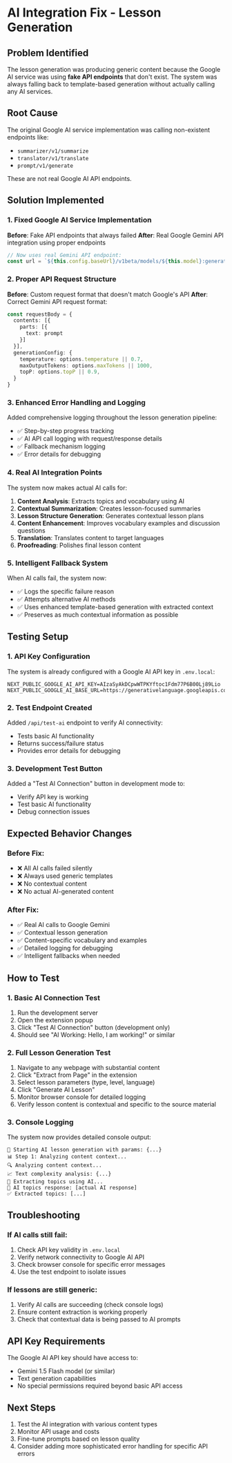# AI Integration Fix - Lesson Generation

## Problem Identified
The lesson generation was producing generic content because the Google AI service was using **fake API endpoints** that don't exist. The system was always falling back to template-based generation without actually calling any AI services.

## Root Cause
The original Google AI service implementation was calling non-existent endpoints like:
- `summarizer/v1/summarize`
- `translator/v1/translate` 
- `prompt/v1/generate`

These are not real Google AI API endpoints.

## Solution Implemented

### 1. Fixed Google AI Service Implementation
**Before**: Fake API endpoints that always failed
**After**: Real Google Gemini API integration using proper endpoints

```typescript
// Now uses real Gemini API endpoint:
const url = `${this.config.baseUrl}/v1beta/models/${this.model}:generateContent?key=${this.config.apiKey}`
```

### 2. Proper API Request Structure
**Before**: Custom request format that doesn't match Google's API
**After**: Correct Gemini API request format:

```typescript
const requestBody = {
  contents: [{
    parts: [{
      text: prompt
    }]
  }],
  generationConfig: {
    temperature: options.temperature || 0.7,
    maxOutputTokens: options.maxTokens || 1000,
    topP: options.topP || 0.9,
  }
}
```

### 3. Enhanced Error Handling and Logging
Added comprehensive logging throughout the lesson generation pipeline:
- ✅ Step-by-step progress tracking
- ✅ AI API call logging with request/response details
- ✅ Fallback mechanism logging
- ✅ Error details for debugging

### 4. Real AI Integration Points
The system now makes actual AI calls for:

1. **Content Analysis**: Extracts topics and vocabulary using AI
2. **Contextual Summarization**: Creates lesson-focused summaries
3. **Lesson Structure Generation**: Generates contextual lesson plans
4. **Content Enhancement**: Improves vocabulary examples and discussion questions
5. **Translation**: Translates content to target languages
6. **Proofreading**: Polishes final lesson content

### 5. Intelligent Fallback System
When AI calls fail, the system now:
- ✅ Logs the specific failure reason
- ✅ Attempts alternative AI methods
- ✅ Uses enhanced template-based generation with extracted context
- ✅ Preserves as much contextual information as possible

## Testing Setup

### 1. API Key Configuration
The system is already configured with a Google AI API key in `.env.local`:
```
NEXT_PUBLIC_GOOGLE_AI_API_KEY=AIzaSyAkDCpwWTPKYftoc1Fdm77P6B00Lj89Lio
NEXT_PUBLIC_GOOGLE_AI_BASE_URL=https://generativelanguage.googleapis.com
```

### 2. Test Endpoint Created
Added `/api/test-ai` endpoint to verify AI connectivity:
- Tests basic AI functionality
- Returns success/failure status
- Provides error details for debugging

### 3. Development Test Button
Added a "Test AI Connection" button in development mode to:
- Verify API key is working
- Test basic AI functionality
- Debug connection issues

## Expected Behavior Changes

### Before Fix:
- ❌ All AI calls failed silently
- ❌ Always used generic templates
- ❌ No contextual content
- ❌ No actual AI-generated content

### After Fix:
- ✅ Real AI calls to Google Gemini
- ✅ Contextual lesson generation
- ✅ Content-specific vocabulary and examples
- ✅ Detailed logging for debugging
- ✅ Intelligent fallbacks when needed

## How to Test

### 1. Basic AI Connection Test
1. Run the development server
2. Open the extension popup
3. Click "Test AI Connection" button (development only)
4. Should see "AI Working: Hello, I am working!" or similar

### 2. Full Lesson Generation Test
1. Navigate to any webpage with substantial content
2. Click "Extract from Page" in the extension
3. Select lesson parameters (type, level, language)
4. Click "Generate AI Lesson"
5. Monitor browser console for detailed logging
6. Verify lesson content is contextual and specific to the source material

### 3. Console Logging
The system now provides detailed console output:
```
🚀 Starting AI lesson generation with params: {...}
📊 Step 1: Analyzing content context...
🔍 Analyzing content context...
📈 Text complexity analysis: {...}
🎯 Extracting topics using AI...
🤖 AI topics response: [actual AI response]
✅ Extracted topics: [...]
```

## Troubleshooting

### If AI calls still fail:
1. Check API key validity in `.env.local`
2. Verify network connectivity to Google AI API
3. Check browser console for specific error messages
4. Use the test endpoint to isolate issues

### If lessons are still generic:
1. Verify AI calls are succeeding (check console logs)
2. Ensure content extraction is working properly
3. Check that contextual data is being passed to AI prompts

## API Key Requirements
The Google AI API key should have access to:
- Gemini 1.5 Flash model (or similar)
- Text generation capabilities
- No special permissions required beyond basic API access

## Next Steps
1. Test the AI integration with various content types
2. Monitor API usage and costs
3. Fine-tune prompts based on lesson quality
4. Consider adding more sophisticated error handling for specific API errors